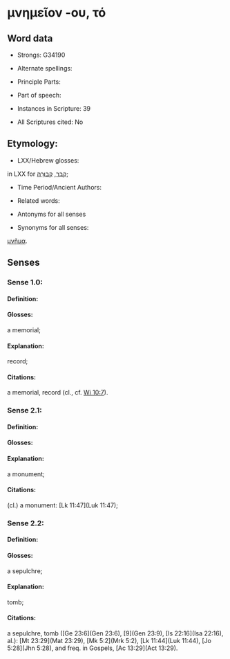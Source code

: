 # μνημεῖον -ου, τό

<!-- Status: S2=NeedsEdits -->
<!-- Lexica used for edits:   -->

## Word data

* Strongs: G34190

* Alternate spellings:



* Principle Parts: 


* Part of speech: 


* Instances in Scripture: 39

* All Scriptures cited: No

## Etymology: 


* LXX/Hebrew glosses: 

in LXX for [קֶבֶר](//en-uhl/H6913), [קְבוּרָה](//en-uhl/H6900);

* Time Period/Ancient Authors: 


* Related words: 

* Antonyms for all senses

* Synonyms for all senses: 

 [μνῆμα](../G34180/01.md).

## Senses 


### Sense  1.0: 

#### Definition: 

#### Glosses: 

a memorial; 

#### Explanation: 

record; 

#### Citations: 

a memorial, record (cl., cf. [Wi 10:7](Wis.10.7)).

### Sense  2.1: 

#### Definition: 

#### Glosses: 


#### Explanation: 

a monument; 

#### Citations: 

(cl.) a monument: [Lk 11:47](Luk 11:47);

### Sense  2.2: 

#### Definition: 

#### Glosses: 

a sepulchre; 

#### Explanation: 

tomb; 

#### Citations: 

a sepulchre, tomb   ([Ge 23:6](Gen 23:6), [9](Gen 23:9), [Is 22:16](Isa 22:16), al.): [Mt 23:29](Mat 23:29), [Mk 5:2](Mrk 5:2), [Lk 11:44](Luk 11:44), [Jo 5:28](Jhn 5:28), and freq. in Gospels, [Ac 13:29](Act 13:29).
